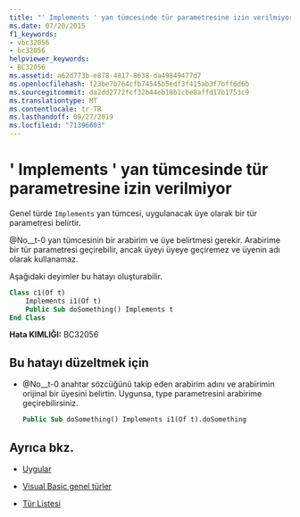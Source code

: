 ```yaml
---
title: "' Implements ' yan tümcesinde tür parametresine izin verilmiyor"
ms.date: 07/20/2015
f1_keywords:
- vbc32056
- bc32056
helpviewer_keywords:
- BC32056
ms.assetid: a62d773b-e878-4817-8638-da49849477d7
ms.openlocfilehash: f23be7b764cfb74545b5edf3f415ab3f7bff6d6b
ms.sourcegitcommit: da2dd2772fcf32b44eb18b1cbe8affd17b1753c9
ms.translationtype: MT
ms.contentlocale: tr-TR
ms.lasthandoff: 09/27/2019
ms.locfileid: "71396603"
---
```

# <a name="type-parameter-not-allowed-in-implements-clause"></a>' Implements ' yan tümcesinde tür parametresine izin verilmiyor
Genel türde `Implements` yan tümcesi, uygulanacak üye olarak bir tür parametresi belirtir.  
  
 @No__t-0 yan tümcesinin bir arabirim ve üye belirtmesi gerekir. Arabirime bir tür parametresi geçirebilir, ancak üyeyi üyeye geçiremez ve üyenin adı olarak kullanamaz.  
  
 Aşağıdaki deyimler bu hatayı oluşturabilir.  
  
```vb  
Class c1(Of t)  
    Implements i1(Of t)  
    Public Sub doSomething() Implements t  
End Class  
```  
  
 **Hata KIMLIĞI:** BC32056  
  
## <a name="to-correct-this-error"></a>Bu hatayı düzeltmek için  
  
- @No__t-0 anahtar sözcüğünü takip eden arabirim adını ve arabirimin orijinal bir üyesini belirtin. Uygunsa, type parametresini arabirime geçirebilirsiniz.  
  
    ```vb  
    Public Sub doSomething() Implements i1(Of t).doSomething  
    ```  
  
## <a name="see-also"></a>Ayrıca bkz.

- [Uygular](../../visual-basic/language-reference/statements/implements-clause.md)

- [Visual Basic genel türler](../../visual-basic/programming-guide/language-features/data-types/generic-types.md)
- [Tür Listesi](../../visual-basic/language-reference/statements/type-list.md)
